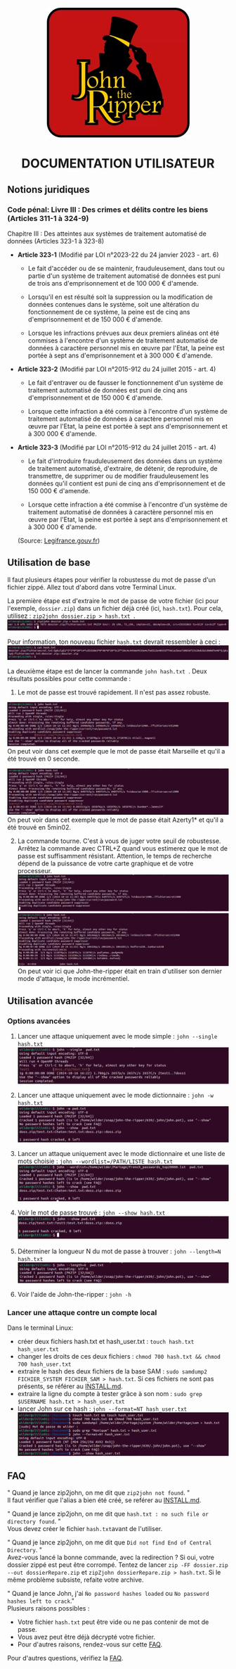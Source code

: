 <p align="center"><img src=Images/JtR.png ></p>

# <p align="center"> DOCUMENTATION UTILISATEUR </p>

## Notions juridiques

### Code pénal: Livre III : Des crimes et délits contre les biens (Articles 311-1 à 324-9)

Chapitre III : Des atteintes aux systèmes de traitement automatisé de données (Articles 323-1 à 323-8)

 - **Article 323-1** (Modifié par LOI n°2023-22 du 24 janvier 2023 - art. 6)
    - Le fait d'accéder ou de se maintenir, frauduleusement, dans tout ou partie d'un système de traitement automatisé de données est puni de trois ans d'emprisonnement et de 100 000 € d'amende.

    - Lorsqu'il en est résulté soit la suppression ou la modification de données contenues dans le système, soit une altération du fonctionnement de ce système, la peine est de cinq ans d'emprisonnement et de 150 000 € d'amende.

    - Lorsque les infractions prévues aux deux premiers alinéas ont été commises à l'encontre d'un système de traitement automatisé de données à caractère personnel mis en œuvre par l'Etat, la peine est portée à sept ans d'emprisonnement et à 300 000 € d'amende.
     
 - **Article 323-2** (Modifié par LOI n°2015-912 du 24 juillet 2015 - art. 4)

    - Le fait d'entraver ou de fausser le fonctionnement d'un système de traitement automatisé de données est puni de cinq ans d'emprisonnement et de 150 000 € d'amende.

    - Lorsque cette infraction a été commise à l'encontre d'un système de traitement automatisé de données à caractère personnel mis en œuvre par l'Etat, la peine est portée à sept ans d'emprisonnement et à 300 000 € d'amende. 
    
 - **Article 323-3** (Modifié par LOI n°2015-912 du 24 juillet 2015 - art. 4)
    - Le fait d'introduire frauduleusement des données dans un système de traitement automatisé, d'extraire, de détenir, de reproduire, de transmettre, de supprimer ou de modifier frauduleusement les données qu'il contient est puni de cinq ans d'emprisonnement et de 150 000 € d'amende.

    - Lorsque cette infraction a été commise à l'encontre d'un système de traitement automatisé de données à caractère personnel mis en œuvre par l'Etat, la peine est portée à sept ans d'emprisonnement et à 300 000 € d'amende.
    
    (Source: [Legifrance.gouv.fr](https://www.legifrance.gouv.fr/codes/section_lc/LEGITEXT000006070719/LEGISCTA000006117598/#LEGISCTA000006117598))


## Utilisation de base

Il faut plusieurs étapes pour vérifier la robustesse du mot de passe d'un fichier zippé. 
Allez tout d'abord dans votre Terminal Linux.  

La première étape est d'extraire le mot de passe de votre fichier (ici pour l'exemple, ``` dossier.zip ```) dans un fichier déjà créé (ici, ```hash.txt```). Pour cela, utilisez : ```zip2john dossier.zip > hash.txt ```.
![Première commande à effectuer](Images/Base_Etape1.png)

Pour information, ton nouveau fichier ```hash.txt``` devrait ressembler à ceci :
![Hash.txt](Images/Base_Etape1_pourinfo.png)

La deuxième étape est de lancer la commande ```john hash.txt ```.
Deux résultats possibles pour cette commande : 
1. Le mot de passe est trouvé rapidement. Il n'est pas assez robuste.
   
![Exemple 1 d'un mot de passe faible : Marseille](Images/Base_Etape2_Exemple1.png)
On peut voir dans cet exemple que le mot de passe était Marseille et qu'il a été trouvé en 0 seconde.  

![Exemple 2 d'un mot de passe faible : Azerty1*](Images/Base_Etape2_Exemple2.png)
On peut voir dans cet exemple que le mot de passe était Azerty1* et qu'il a été trouvé en 5min02.  

2. La commande tourne. C'est à vous de juger votre seuil de robustesse. Arrêtez la commande avec CTRL+Z quand vous estimerez que le mot de passe est suffisamment résistant. Attention, le temps de recherche dépend de la puissance de votre carte graphique et de votre processeur.  
![Exemple d'un mot de passe fort : J'aimelespastèques4](Images/base_Etape2_Exemple3.png)  
![Après un CTRL+Z](Images/BAse_Etape2_Exemple4.png)   
On peut voir ici que John-the-ripper était en train d'utiliser son dernier mode d'attaque, le mode incrémentiel.  


## Utilisation avancée 

### Options avancées
1. Lancer une attaque uniquement avec le mode simple : ```john --single hash.txt ```  
   ![Mode simple](Images/User_Guide/Use_Single.png)

2. Lancer une attaque uniquement avec le mode dictionnaire : ```john -w hash.txt ```  
   ![Attaque par dictionnaire ](Images/User_Guide/Use_W.png)
     
3. Lancer un attaque uniquement avec le mode dictionnaire et une liste de mots choisie : ```john --wordlist=/PATH/LISTE hash.txt```  
   ![Attaque par dictionnaire choisi](Images/User_Guide/Use_Wchoisi.png)
     
4. Voir le mot de passe trouvé : ```john --show hash.txt```  
   ![john --show](Images/User_Guide/Use_show.png)
     
5. Déterminer la longueur N du mot de passe à trouver : ```john --length=N hash.txt```  
   ![Longueur déterminée](Images/User_Guide/Use_Length.png)
     
6.  Voir l'aide de John-the-ripper : ```john -h```  

### Lancer une attaque contre un compte local

Dans le terminal Linux: 
- créer deux fichiers hash.txt et hash_user.txt : ```touch hash.txt hash_user.txt```  
- changer les droits de ces deux fichiers : ```chmod 700 hash.txt && chmod 700 hash_user.txt```  
- extraire le hash des deux fichiers de la base SAM : ```sudo samdump2 FICHIER_SYSTEM FICHIER_SAM > hash.txt```. Si ces fichiers ne sont pas présents, se référer au [INSTALL.md](https://github.com/WildCodeSchool/TSSR-2409-JAUNE-P1-G3-SecurisationDeMotDePasse/blob/39924a3daeb028b0b27cb2110d2e200526d2d398/INSTALL.md).  
- extraire la ligne du compte à tester grâce à son nom : ```sudo grep $USERNAME hash.txt > hash_user.txt```  
- lancer John sur ce hash : ```john --format=NT hash_user.txt```  
![Attaque contre un compte local](Images/User_Guide/AttaqueCompteLocal.png)  
  

## FAQ
" Quand je lance zip2john, on me dit que ```zip2john not found```. "   
Il faut vérifier que l'alias a bien été créé, se reférer au [INSTALL.md](https://github.com/WildCodeSchool/TSSR-2409-JAUNE-P1-G3-SecurisationDeMotDePasse/blob/39924a3daeb028b0b27cb2110d2e200526d2d398/INSTALL.md).

" Quand je lance zip2john, on me dit que ```hash.txt : no such file or directory found```. "  
Vous devez créer le fichier ```hash.txt```avant de l'utiliser.

" Quand je lance zip2john, on me dit que ```Did not find End of Central Directory```. "  
Avez-vous lancé la bonne commande, avec la redirection ? Si oui, votre dossier zippé est peut être corrompé. Tentez de lancer ```zip -FF dossier.zip --out dossierRepare.zip``` et ```zipZjohn dossierRepare.zip > hash.txt```. Si le même problème subsiste, refaite votre archive.

" Quand je lance John, j'ai ``Ǹo password hashes loaded`` ou ```No password hashes left to crack```."   
Plusieurs raisons possibles :  
- Votre fichier ```hash.txt``` peut être vide ou ne pas contenir de mot de passe.  
- Vous avez peut être déjà décrypté votre fichier.  
- Pour d'autres raisons, rendez-vous sur cette [FAQ](https://www.openwall.com/john/doc/FAQ.shtml).

Pour d'autres questions, vérifiez la [FAQ](https://www.openwall.com/john/doc/FAQ.shtml).

